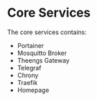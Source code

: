 # Core Services

The core services contains:

* Portainer
* Mosquitto Broker
* Theengs Gateway
* Telegraf
* Chrony
* Traefik
* Homepage
